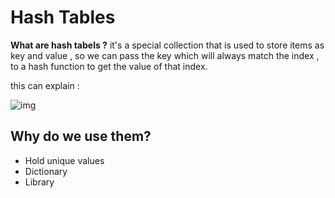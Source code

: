 # Hash Tables 
**What are hash tabels ?**
it's a special collection that is used to store items as key and value , so we can pass the key  which will always match the index , to a hash function to get the value of that index. 

this can explain :

![img](https://www.tutorialspoint.com/data_structures_algorithms/images/hash_function.jpg)

## Why do we use them?
* Hold unique values
* Dictionary
* Library
